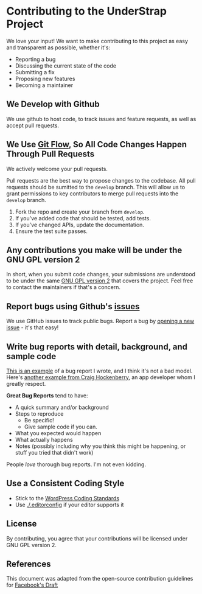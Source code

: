 # Contributing to the UnderStrap Project
We love your input! We want to make contributing to this project as easy and transparent as possible, whether it's:

- Reporting a bug
- Discussing the current state of the code
- Submitting a fix
- Proposing new features
- Becoming a maintainer

## We Develop with Github
We use github to host code, to track issues and feature requests, as well as accept pull requests.

## We Use [Git Flow](https://www.atlassian.com/git/tutorials/comparing-workflows/gitflow-workflow), So All Code Changes Happen Through Pull Requests
We actively welcome your pull requests.

Pull requests are the best way to propose changes to the codebase. 
All pull requests should be sumitted to the `develop` branch. 
This will allow us to grant permissions to key contributors to merge pull requests into the `develop` branch.

1. Fork the repo and create your branch from `develop`.
2. If you've added code that should be tested, add tests.
3. If you've changed APIs, update the documentation.
4. Ensure the test suite passes.

## Any contributions you make will be under the GNU GPL version 2
In short, when you submit code changes, your submissions are understood to be under the same [GNU GPL version 2](https://opensource.org/licenses/GPL-2.0) that covers the project. Feel free to contact the maintainers if that's a concern.

## Report bugs using Github's [issues](https://github.com/understrap/understrap/issues)
We use GitHub issues to track public bugs. Report a bug by [opening a new issue](https://github.com/understrap/understrap/issues/new) - it's that easy!

## Write bug reports with detail, background, and sample code
[This is an example](http://stackoverflow.com/q/12488905/180626) of a bug report I wrote, and I think it's not a bad model. Here's [another example from Craig Hockenberry](http://www.openradar.me/11905408), an app developer whom I greatly respect.

**Great Bug Reports** tend to have:

- A quick summary and/or background
- Steps to reproduce
  - Be specific!
  - Give sample code if you can.
- What you expected would happen
- What actually happens
- Notes (possibly including why you think this might be happening, or stuff you tried that didn't work)

People *love* thorough bug reports. I'm not even kidding.

## Use a Consistent Coding Style

* Stick to the [WordPress Coding Standards](https://make.wordpress.org/core/handbook/best-practices/coding-standards/)
* Use [./.editorconfig](https://github.com/understrap/understrap/blob/master/.editorconfig) if your editor supports it
<!-- * You can try running `npm run lint` for style unification -->

## License
By contributing, you agree that your contributions will be licensed under GNU GPL version 2.

## References
This document was adapted from the open-source contribution guidelines for [Facebook's Draft](https://github.com/facebook/draft-js/blob/a9316a723f9e918afde44dea68b5f9f39b7d9b00/CONTRIBUTING.md)
